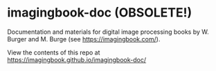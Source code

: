 # imagingbook-doc (OBSOLETE!)

Documentation and materials for digital image processing books by W. Burger and M. Burge
(see https://imagingbook.com/).

View the contents of this repo at https://imagingbook.github.io/imagingbook-doc/
